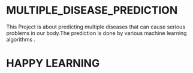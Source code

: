 # MULTIPLE_DISEASE_PREDICTION

This Project is about predicting multiple diseases that can cause serious problems in our body.The prediction is done by various machine learning algorithms .
 
 
# HAPPY LEARNING      
 
